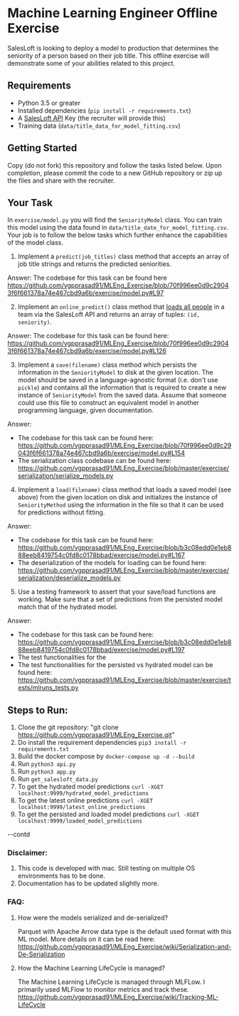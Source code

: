 # Machine Learning Engineer Offline Exercise

SalesLoft is looking to deploy a model to production that determines the seniority of a person based on their job title. This offline exercise will demonstrate some of your abilities related to this project.

## Requirements

- Python 3.5 or greater
- Installed dependencies (`pip install -r requirements.txt`)
- A [SalesLoft API](https://developers.salesloft.com/api.html#!/Topic/apikey) Key (the recruiter will provide this)
- Training data (`data/title_data_for_model_fitting.csv`)

## Getting Started

Copy (do not fork) this repository and follow the tasks listed below. Upon completion, please commit the code to a new GitHub repository or zip up the files and share with the recruiter.

## Your Task

In `exercise/model.py` you will find the `SeniorityModel` class. You can train this model using the data found in `data/title_date_for_model_fitting.csv`. Your job is to follow the below tasks which further enhance the capabilities of the model class.

1. Implement a `predict(job_titles)` class method that accepts an array of job title strings and returns the predicted seniorities.

Answer: The codebase for this task can be found here https://github.com/vgpprasad91/MLEng_Exercise/blob/70f996ee0d9c29043f6f661378a74e467cbd9a6b/exercise/model.py#L97

2. Implement an `online_predict()` class method that [loads all people](https://developers.salesloft.com/api.html#!/People/get_v2_people_json) in a team via the SalesLoft API and returns an array of tuples: `(id, seniority)`.

Answer: The codebase for this task can be found here:
https://github.com/vgpprasad91/MLEng_Exercise/blob/70f996ee0d9c29043f6f661378a74e467cbd9a6b/exercise/model.py#L126

3. Implement a `save(filename)` class method which persists the information in the `SeniorityModel` to disk at the given location. The model should be saved in a language-agnostic format (i.e. don't use `pickle`) and contains all the information that is required to create a new instance of `SeniorityModel` from the saved data. Assume that someone could use this file to construct an equivalent model in another programming language, given documentation.

Answer: 
* The codebase for this task can be found here:
https://github.com/vgpprasad91/MLEng_Exercise/blob/70f996ee0d9c29043f6f661378a74e467cbd9a6b/exercise/model.py#L154
* The serialization class codebase can be found here:
https://github.com/vgpprasad91/MLEng_Exercise/blob/master/exercise/serialization/serialize_models.py

4. Implement a `load(filename)` class method that loads a saved model (see above) from the given location on disk and initializes the instance of `SeniorityMethod` using the information in the file so that it can be used for predictions without fitting.

Answer: 
* The codebase for this task can be found here:
https://github.com/vgpprasad91/MLEng_Exercise/blob/b3c08edd0e1eb888eeb8419754c0fd8c0178bbad/exercise/model.py#L167
* The deserialization of the models for loading can be found here:
https://github.com/vgpprasad91/MLEng_Exercise/blob/master/exercise/serialization/deserialize_models.py

5. Use a testing framework to assert that your save/load functions are working. Make sure that a set of predictions from the persisted model match that of the hydrated model.

Answer: 
* The codebase for this task can be found here:
https://github.com/vgpprasad91/MLEng_Exercise/blob/b3c08edd0e1eb888eeb8419754c0fd8c0178bbad/exercise/model.py#L197
* The test functionalities for the 
* The test functionalities for the persisted vs hydrated model can be found here:
https://github.com/vgpprasad91/MLEng_Exercise/blob/master/exercise/tests/mlruns_tests.py


## Steps to Run:
1. Clone the git repository: "git clone https://github.com/vgpprasad91/MLEng_Exercise.git"
2. Do install the requirement dependencies
```pip3 install -r requirements.txt```
3. Build the docker compose by ```docker-compose up -d --build```
4. Run ```python3 api.py```
5. Run ```python3 app.py```
6. Run ```get_salesloft_data.py```
7. To get the hydrated model predictions
```curl -XGET localhost:9999/hydrated_model_predictions```
8. To get the latest online predictions
```curl -XGET localhost:9999/latest_online_predictions```
9. To get the persisted and loaded model predictions
```curl -XGET localhost:9999/loaded_model_predictions```

--contd

### **Disclaimer**:
1. This code is developed with mac. Still testing on multiple OS environments has to be done.
2. Documentation has to be updated slightly more. 


### **FAQ:**

1. How were the models serialized and de-serialized?

    Parquet with Apache Arrow data type is the default used format with this ML model. More details on it can be read here:  https://github.com/vgpprasad91/MLEng_Exercise/wiki/Serialization-and-De-Serialization

2. How the Machine Learning LifeCycle is managed?

    The Machine Learning LifeCycle is managed through MLFLow. I primarily used MLFlow to monitor metrics and track these. https://github.com/vgpprasad91/MLEng_Exercise/wiki/Tracking-ML-LifeCycle
